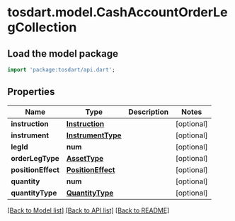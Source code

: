 # tosdart.model.CashAccountOrderLegCollection

## Load the model package
```dart
import 'package:tosdart/api.dart';
```

## Properties
Name | Type | Description | Notes
------------ | ------------- | ------------- | -------------
**instruction** | [**Instruction**](Instruction.md) |  | [optional] 
**instrument** | [**InstrumentType**](InstrumentType.md) |  | [optional] 
**legId** | **num** |  | [optional] 
**orderLegType** | [**AssetType**](AssetType.md) |  | [optional] 
**positionEffect** | [**PositionEffect**](PositionEffect.md) |  | [optional] 
**quantity** | **num** |  | [optional] 
**quantityType** | [**QuantityType**](QuantityType.md) |  | [optional] 

[[Back to Model list]](../README.md#documentation-for-models) [[Back to API list]](../README.md#documentation-for-api-endpoints) [[Back to README]](../README.md)


